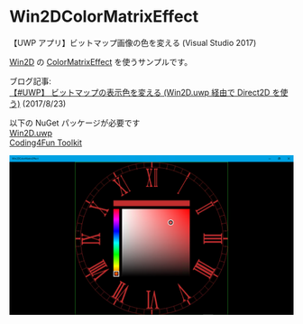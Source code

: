 # Win2DColorMatrixEffect

【UWP アプリ】ビットマップ画像の色を変える (Visual Studio 2017)  

[Win2D](microsoft.github.io/Win2D/) の [ColorMatrixEffect](http://microsoft.github.io/Win2D/html/T_Microsoft_Graphics_Canvas_Effects_ColorMatrixEffect.htm) を使うサンプルです。  


ブログ記事:  
[【#UWP】 ビットマップの表示色を変える (Win2D.uwp 経由で Direct2D を使う)](http://bluewatersoft.cocolog-nifty.com/blog/2017/08/uwp-win2duwp-di.html) (2017/8/23)  

以下の NuGet パッケージが必要です  
[Win2D.uwp](https://www.nuget.org/packages/Win2D.uwp)  
[Coding4Fun Toolkit](https://www.nuget.org/packages/Coding4Fun.Toolkit.Controls/)  


![スクリーンキャプチャー](../images/20170823_ColorMatrixEffect02.png)
